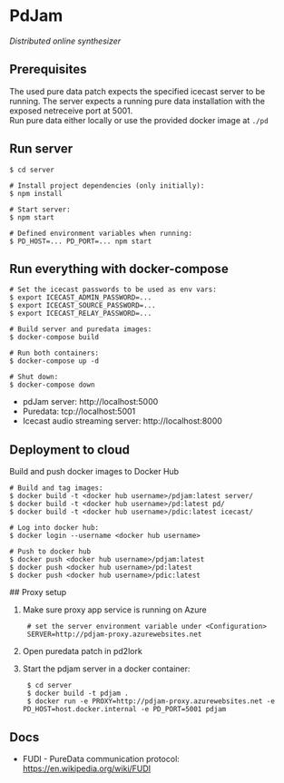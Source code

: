# PdJam
*Distributed online synthesizer*

## Prerequisites

The used pure data patch expects the specified icecast server to be running. 
The server expects a running pure data installation with the exposed netreceive port at 5001.  
Run pure data either locally or use the provided docker image at `./pd`

## Run server

    $ cd server
    
    # Install project dependencies (only initially):
    $ npm install
    
    # Start server:
    $ npm start
    
    # Defined environment variables when running:
    $ PD_HOST=... PD_PORT=... npm start

## Run everything with docker-compose

    # Set the icecast passwords to be used as env vars:
    $ export ICECAST_ADMIN_PASSWORD=...
    $ export ICECAST_SOURCE_PASSWORD=...
    $ export ICECAST_RELAY_PASSWORD=...
    
    # Build server and puredata images:
    $ docker-compose build
    
    # Run both containers:
    $ docker-compose up -d

    # Shut down:
    $ docker-compose down

- pdJam server: http://localhost:5000
- Puredata: tcp://localhost:5001
- Icecast audio streaming server: http://localhost:8000

## Deployment to cloud

Build and push docker images to Docker Hub
   
    # Build and tag images:
    $ docker build -t <docker hub username>/pdjam:latest server/
    $ docker build -t <docker hub username>/pd:latest pd/
    $ docker build -t <docker hub username>/pdic:latest icecast/
    
    # Log into docker hub:
    $ docker login --username <docker hub username>
   
    # Push to docker hub
    $ docker push <docker hub username>/pdjam:latest
    $ docker push <docker hub username>/pd:latest
    $ docker push <docker hub username>/pdic:latest



## Proxy setup

1. Make sure proxy app service is running on Azure
       
        # set the server environment variable under <Configuration> 
        SERVER=http://pdjam-proxy.azurewebsites.net

2. Open puredata patch in pd2lork

3. Start the pdjam server in a docker container: 

        $ cd server 
        $ docker build -t pdjam .
        $ docker run -e PROXY=http://pdjam-proxy.azurewebsites.net -e PD_HOST=host.docker.internal -e PD_PORT=5001 pdjam

## Docs

- FUDI - PureData communication protocol: https://en.wikipedia.org/wiki/FUDI


